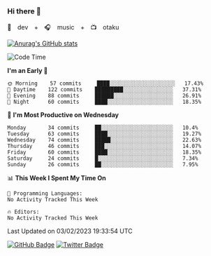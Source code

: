 ### Hi there 👋

🚀　dev　+　🎧　music　+　📺　otaku


[![Anurag's GitHub stats](https://github-readme-stats.vercel.app/api?username=koheitasaka&count_private=true&show_icons=true&theme=monokai)](https://github.com/koheitasaka/github-readme-stats)

<!--START_SECTION:waka-->
![Code Time](http://img.shields.io/badge/Code%20Time-1%2C161%20hrs%2023%20mins-blue)

**I'm an Early 🐤** 

```text
🌞 Morning    57 commits     ████░░░░░░░░░░░░░░░░░░░░░   17.43% 
🌆 Daytime    122 commits    █████████░░░░░░░░░░░░░░░░   37.31% 
🌃 Evening    88 commits     ██████░░░░░░░░░░░░░░░░░░░   26.91% 
🌙 Night      60 commits     ████░░░░░░░░░░░░░░░░░░░░░   18.35%

```
📅 **I'm Most Productive on Wednesday** 

```text
Monday       34 commits     ██░░░░░░░░░░░░░░░░░░░░░░░   10.4% 
Tuesday      63 commits     ████░░░░░░░░░░░░░░░░░░░░░   19.27% 
Wednesday    74 commits     █████░░░░░░░░░░░░░░░░░░░░   22.63% 
Thursday     46 commits     ███░░░░░░░░░░░░░░░░░░░░░░   14.07% 
Friday       60 commits     ████░░░░░░░░░░░░░░░░░░░░░   18.35% 
Saturday     24 commits     █░░░░░░░░░░░░░░░░░░░░░░░░   7.34% 
Sunday       26 commits     ██░░░░░░░░░░░░░░░░░░░░░░░   7.95%

```


📊 **This Week I Spent My Time On** 

```text
💬 Programming Languages: 
No Activity Tracked This Week

🔥 Editors: 
No Activity Tracked This Week

```


 Last Updated on 03/02/2023 19:33:54 UTC
<!--END_SECTION:waka-->

[![GitHub Badge](https://img.shields.io/badge/GitHub-100000?style=for-the-badge&logo=github&logoColor=white)](https://github.com/koheitasaka)
[![Twitter Badge](https://img.shields.io/badge/Twitter-1DA1F2?style=for-the-badge&logo=twitter&logoColor=white)](https://twitter.com/sleep_asleep_)
